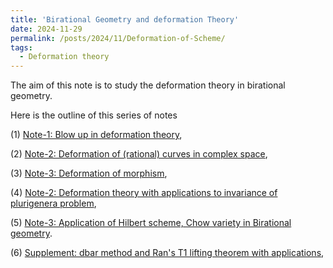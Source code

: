 ```yaml
---
title: 'Birational Geometry and deformation Theory'
date: 2024-11-29
permalink: /posts/2024/11/Deformation-of-Scheme/
tags:
  - Deformation theory
---
```



The aim of this note is to study the deformation theory in birational geometry. 

Here is the outline of this series of notes

(1) [Note-1: Blow up in deformation theory](),

(2) [Note-2: Deformation of (rational) curves in complex space](),

(3) [Note-3: Deformation of morphism](),

(4) [Note-2: Deformation theory with applications to invariance of plurigenera problem](),

(5) [Note-3: Application of Hilbert scheme, Chow variety in Birational geometry](https://yilimath.github.io/files/Deformation/HilbertScheme.pdf).


(6) [Supplement: dbar method and Ran's T1 lifting theorem with applications](),

